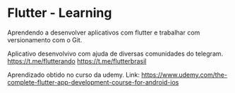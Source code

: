 # Flutter - Learning
Aprendendo a desenvolver aplicativos com flutter e trabalhar com versionamento com o Git.

Aplicativo desenvolvivo com ajuda de diversas comunidades do telegram.
https://t.me/flutterando
https://t.me/flutterbrasil

Aprendizado obtido no curso da udemy.
Link: https://www.udemy.com/the-complete-flutter-app-development-course-for-android-ios
